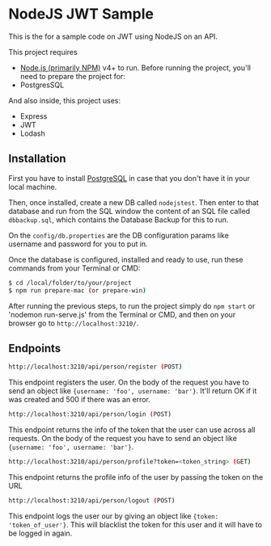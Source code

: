 # NodeJS JWT Sample
This is the for a sample code on JWT using NodeJS on an API.

This project requires
- [Node.js (primarily NPM)](https://nodejs.org/) v4+ to run. Before running the project, you'll need to prepare the project for:
- PostgresSQL

And also inside, this project uses:
- Express
- JWT
- Lodash

## Installation
First you have to install [PostgreSQL](https://www.postgresql.org/) in case that you don't have it in your local machine.

Then, once installed, create a new DB called `nodejstest`. Then enter to that database and run from the SQL window the content of an SQL file called `dbbackup.sql`, which contains the Database Backup for this to run.

On the `config/db.properties` are the DB configuration params like username and password for you to put in.

Once the database is configured, installed and ready to use, run these commands from your Terminal or CMD:
```sh
$ cd /local/folder/to/your/project
$ npm run prepare-mac (or prepare-win)
```

After running the previous steps, to run the project simply do `npm start` or 'nodemon run-serve.js' from the Terminal or CMD, and then on your browser go to `http://localhost:3210/`.

## Endpoints
```bash
http://localhost:3210/api/person/register (POST)
```
This endpoint registers the user. On the body of the request you have to send an object like `{username: 'foo', username: 'bar'}`. It'll return OK if it was created and 500 if there was an error.

```bash
http://localhost:3210/api/person/login (POST)
```
This endpoint returns the info of the token that the user can use across all requests. On the body of the request you have to send an object like `{username: 'foo', username: 'bar'}`.

```bash
http://localhost:3210/api/person/profile?token=<token_string> (GET)
```
This endpoint returns the profile info of the user by passing the token on the URL

```bash
http://localhost:3210/api/person/logout (POST)
```
This endpoint logs the user our by giving an object like `{token: 'token_of_user'}`. This will blacklist the token for this user and it will have to be logged in again.
